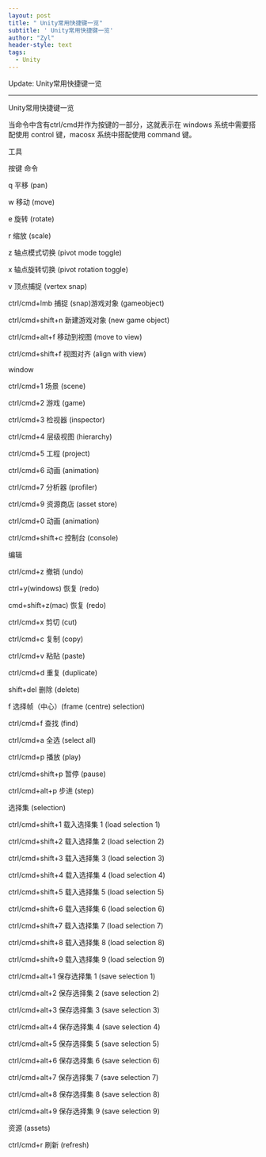 ```yaml
---
layout: post
title: " Unity常用快捷键一览"
subtitle: ' Unity常用快捷键一览'
author: "Zyl"
header-style: text
tags:
  - Unity
---
```


Update:  Unity常用快捷键一览

---
 Unity常用快捷键一览




当命令中含有ctrl/cmd并作为按键的一部分，这就表示在 windows 系统中需要搭配使用 control 键，macosx 系统中搭配使用 command 键。

工具

按键                         命令

q                             平移 (pan)

w                             移动 (move)

e                              旋转 (rotate)

r                               缩放 (scale)

z                              轴点模式切换 (pivot mode toggle)

x                              轴点旋转切换 (pivot rotation toggle)

v                              顶点捕捉 (vertex snap)

ctrl/cmd+lmb           捕捉 (snap)游戏对象 (gameobject)

ctrl/cmd+shift+n      新建游戏对象 (new game object)

ctrl/cmd+alt+f          移动到视图 (move to view)

ctrl/cmd+shift+f       视图对齐 (align with view)

window

ctrl/cmd+1               场景 (scene)

ctrl/cmd+2               游戏 (game)

ctrl/cmd+3               检视器 (inspector)

ctrl/cmd+4               层级视图 (hierarchy)

ctrl/cmd+5               工程 (project)

ctrl/cmd+6               动画 (animation)

ctrl/cmd+7               分析器 (profiler)

ctrl/cmd+9               资源商店 (asset store)

ctrl/cmd+0               动画 (animation)

ctrl/cmd+shift+c       控制台 (console)

编辑

ctrl/cmd+z                撤销 (undo)

ctrl+y(windows)       恢复 (redo)

cmd+shift+z(mac)    恢复 (redo)

ctrl/cmd+x                剪切 (cut)

ctrl/cmd+c                复制 (copy)

ctrl/cmd+v                粘贴 (paste)

ctrl/cmd+d                重复 (duplicate)

shift+del                   删除 (delete)

f                                选择帧（中心）(frame (centre) selection)

ctrl/cmd+f                 查找 (find)

ctrl/cmd+a                全选 (select all)

ctrl/cmd+p                播放 (play)

ctrl/cmd+shift+p       暂停 (pause)

ctrl/cmd+alt+p          步进 (step)

选择集 (selection)

ctrl/cmd+shift+1       载入选择集 1 (load selection 1)

ctrl/cmd+shift+2       载入选择集 2 (load selection 2)

ctrl/cmd+shift+3       载入选择集 3 (load selection 3)

ctrl/cmd+shift+4       载入选择集 4 (load selection 4)

ctrl/cmd+shift+5       载入选择集 5 (load selection 5)

ctrl/cmd+shift+6       载入选择集 6 (load selection 6)

ctrl/cmd+shift+7       载入选择集 7 (load selection 7)

ctrl/cmd+shift+8       载入选择集 8 (load selection 8)

ctrl/cmd+shift+9       载入选择集 9 (load selection 9)

ctrl/cmd+alt+1          保存选择集 1 (save selection 1)

ctrl/cmd+alt+2          保存选择集 2 (save selection 2)

ctrl/cmd+alt+3          保存选择集 3 (save selection 3)

ctrl/cmd+alt+4          保存选择集 4 (save selection 4)

ctrl/cmd+alt+5          保存选择集 5 (save selection 5)

ctrl/cmd+alt+6          保存选择集 6 (save selection 6)

ctrl/cmd+alt+7          保存选择集 7 (save selection 7)

ctrl/cmd+alt+8          保存选择集 8 (save selection 8)

ctrl/cmd+alt+9          保存选择集 9 (save selection 9)

资源 (assets)

ctrl/cmd+r                 刷新 (refresh)


